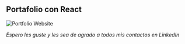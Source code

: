 ## Portafolio con React

![Portfolio Website](https://i.ibb.co/pRHXH5Y/Portafolio-para-Linkedin.png)

*Espero les guste y les sea de agrado a todos mis contactos en LinkedIn*